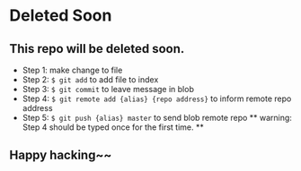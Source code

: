 # Deleted Soon

## This repo will be deleted soon.

- Step 1: make change to file
- Step 2: `$ git add` to add file to index
- Step 3: `$ git commit` to leave message in blob
- Step 4: `$ git remote add {alias} {repo address}` to inform remote repo address
- Step 5: `$ git push {alias} master` to send blob remote repo
** warning: Step 4 should be typed once for the first time. **

## Happy hacking~~

